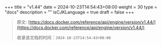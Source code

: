 +++
title = "v1.44"
date = 2024-10-23T14:54:43+08:00
weight = 30
type = "docs"
description = ""
isCJKLanguage = true
draft = false
+++

> 原文: [https://docs.docker.com/reference/api/engine/version/v1.44/](https://docs.docker.com/reference/api/engine/version/v1.44/)
>
> 收录该文档的时间：`2024-10-23T14:54:43+08:00`
